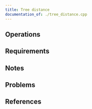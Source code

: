 ```yaml
---
title: Tree distance
documentation_of: ./tree_distance.cpp
---
```


## Operations

## Requirements

## Notes

## Problems

## References
